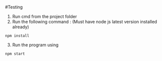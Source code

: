 #Testing

1. Run cmd from the project folder
2. Run the following command : (Must have node js latest version installed already)

```
npm install
```

3. Run the program using

```
npm start
```

